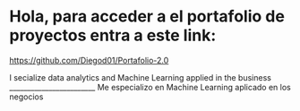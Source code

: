 # Hola, para acceder a el portafolio de proyectos entra a este link:
https://github.com/Diegod01/Portafolio-2.0


I secialize data analytics and Machine Learning applied in the business    ________________________      Me especializo en Machine Learning aplicado en los negocios


⠀⠀⠀⠀⠀⠀⠀⠀
⠀⠀⠀⠀
